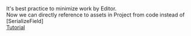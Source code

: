 It's best practice to minimize work by Editor.<br>
Now we can directly reference to assets in Project from code instead of [SerializeField] <br>
<a href="https://www.youtube.com/watch?v=7GcEW6uwO8E">Tutorial</a>
